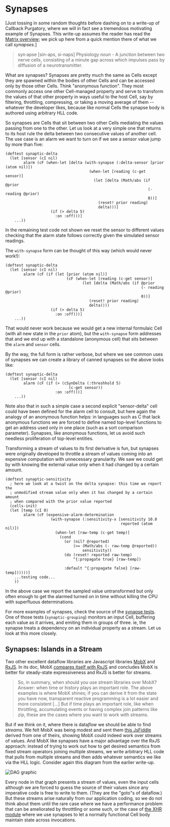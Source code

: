 # Synapses

[Just tossing in some random thoughts before dashing on to a write-up of Callback Purgatory, where we will in fact see a tremendous motivating example of Synapses. This write-up assumes the reader has read the [Matrix overview](https://github.com/kennytilton/tag/blob/master/cljs/README.md); we pick up here from a quick mention there of what we call *synapses*.]

> syn·apse [sin-aps, si-naps] Physiology *noun* - A junction between two nerve cells, consisting of a minute gap across which impulses pass by diffusion of a neurotransmitter.

What are synapses? Synapses are pretty much the same as Cells except they are spawned within the bodies of other Cells and can be accessed only by those other Cells. Think "anonymous function". They most commonly access one other Cell-managed property and serve to transform the values of that other property in ways useful to the host Cell, say by filtering, throttling, compressing, or taking a moving average of them -- whatever the developer likes, because like normal Cells the synapse body is authored using arbitrary HLL code.

So synapses are Cells that sit between two other Cells mediating the values passing from one to the other. Let us look at a very simple one that returns to its host rule the delta between two consecutive values of another cell. The use case is an alarm we want to turn on if we see a sensor value jump by more than five:
````
(deftest synaptic-delta
  (let [sensor (cI nil)
        alarm (cF (when-let [delta (with-synapse (:delta-sensor [prior (atom nil)])
                                     (when-let [reading (c-get sensor)]
                                       (let [delta (Math/abs (if @prior
                                                               (- reading @prior)
                                                               0))]
                                         (reset! prior reading)
                                         delta)))]
                    (if (> delta 5)
                      :on :off)))]
    ...))
````
In the remaining test code not shown we reset the sensor to different values checking that the alarm state follows correctly given the simulated sensor readings. 

The `with-synapse` form can be thought of this way (which would never work!):
````
(deftest synaptic-delta
  (let [sensor (cI nil)
        alarm (cF (if (let [prior (atom nil)]
                           (cF (when-let [reading (c-get sensor)]
                                  (let [delta (Math/abs (if @prior
                                                            (- reading @prior)
                                                            0))]
                                     (reset! prior reading)
                                     delta))))
                    (if (> delta 5)
                      :on :off)))]
    ...))
````
That would never work because we would get a new internal formulaic Cell (with all new state in the `prior` atom), but the `with-synapse` form addresses that and we end up with a standalone (anonymous cell) that sits between the `alarm` and `sensor` cells. 

By the way, the full form is rather verbose, but where we see common uses of synapses we can create a library of canned synapses so the above looks like:
````
(deftest synaptic-delta
  (let [sensor (cI nil)
        alarm (cF (if (> (cSynDelta (:threshhold 5)
                            (c-get sensor))
                      :on :off)))]
    ...))
````
Note also that in such a simple case a second explicit "sensor-delta" cell could have been defined for the alarm cell to consult, but here again the analogy of an anonymous function helps: in languages such as C that lack anonymous functions we are forced to define named top-level functions to get an address used only in one place (such as a sort comparison parameter). Synapses, like anonymous functions, let us avoid such needless proliferation of top-level entities.

Transforming a stream of values to its first derivative is fun, but synapses were originally developed to throttle a stream of values coming into an expensive computation with unnecessary granularity. We saw we could get by with knowing the external value only when it had changed by a certain amount.
````
(deftest synaptic-sensitivity
  ; here we look at a twist on the delta synapse: this time we report the
  ; unmodified stream value only when it has changed by a certain amount
  ; when compared with the prior value reported
  (cells-init)
  (let [temp (cI 0)
        alarm (cF (expensive-alarm-determination
                    (with-synapse (:sensitivity-x [sensitivity 10.0
                                                   reported (atom nil)]) 
                      (when-let [raw-temp (c-get temp)]
                        (cond
                          (or (nil? @reported)
                              (>= (Math/abs (- raw-temp @reported))
                                  sensitivity))
                          (do (reset! reported raw-temp)
                              ^{:propagate true} [raw-temp])
                          
                          :default ^{:propagate false} [raw-temp])))))]
    ...testing code...
    ))
````
In the above case we report the sampled value untransformed but only often enough to get the alarmed turned on in time without killing the CPU with superfluous determinations.

For more examples of synapses, check the source of the [synapse tests](https://github.com/kennytilton/matrix/blob/master/cljs/test/tiltontec/cell/synapse_test.cljc). One of those tests (`synaptic-grouping`) monitors an input Cell, buffering each value as it arrives, and emiting them in groups of three. ie, the synapse treats a dependency on an individual property as a stream. Let us look at this more closely.

## Synapses: Islands in a Stream
Two other excellent dataflow libraries are Javascript libraries [MobX](https://github.com/mobxjs/mobx) and [RxJS](https://github.com/Reactive-Extensions/RxJS). In its doc, MobX [compares itself with RxJS](https://github.com/mobxjs/mobx/wiki/Mobx-vs-Reactive-Stream-Libraries-%28RxJS,-Bacon,-etc%29) and concludes MobX is better for steady-state expressiveness and RxJS is better for streams.

> So, in summary, when should you use stream libraries over MobX? Answer: when time or history plays an important role. The above examples is where MobX shines; if you can derive it from the state you have now, transparent reactive programming is a lot easier and more consistent [...] But if time plays an important role, like when throttling, accumulating events or having complex join patterns like zip, these are the cases where you want to work with streams.

But if we think on it, where there is data*flow* we should be able to find *streams*. We felt MobX was being modest and sent them [this JsFiddle](https://jsfiddle.net/kennytilton/s7mp43tr/) derived from one of theirs, showing MobX could indeed work over streams of values. And MobX like synapses have a major advantage over the RxJS approach: instead of trying to work out how to get desired semantics from fixed stream operators joining multiple streams, we write arbitrary HLL code that pulls from multiple streams and then adds whatever semantics we like via the HLL logic. Consider again this diagram from the earlier write-up.

![DAG graphic](https://github.com/kennytilton/matrix/blob/master/cljs/resources/Directed_acyclic_graph.png) 

Every node in that graph presents a stream of values, even the input cells although we are forced to guess the source of their values since any imperative code is free to write to them. (They are the "goto"s of dataflow.) But these streams arise naturally from our application coding, so we do not think about them until the rare case where we have a performance problem that can be ameliorated by throtttling or some such, or the case of [the XHR module](https://github.com/kennytilton/xhr/blob/master/cljs/XHR.md) where we use synapses to let a normally functional Cell body maintain state across invocations.




